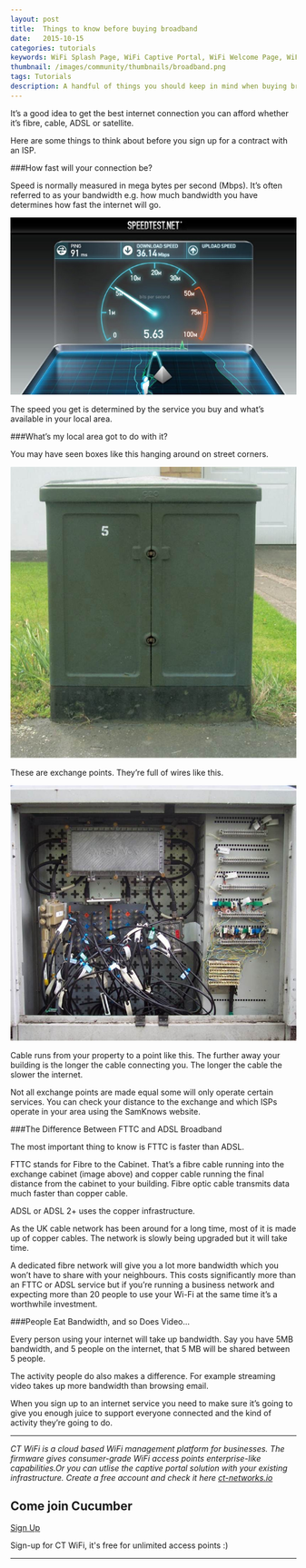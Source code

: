 ```yaml
---
layout: post
title:  Things to know before buying broadband
date:   2015-10-15
categories: tutorials
keywords: WiFi Splash Page, WiFi Captive Portal, WiFi Welcome Page, WiFi Splash page html5, WiFi splash page example, wifi splash page template
thumbnail: /images/community/thumbnails/broadband.png
tags: Tutorials
description: A handful of things you should keep in mind when buying broadband.
---
```


It’s a good idea to get the best internet connection you can afford whether it’s fibre, cable, ADSL or satellite.

Here are some things to think about before you sign up for a contract with an ISP.

###How fast will your connection be?

Speed is normally measured in mega bytes per second (Mbps). It’s often referred to as your bandwidth e.g. how much bandwidth you have determines how fast the internet will go.

<div class="mdl-typography--text-center">
	<img src="/images/community/tutorials/broadband/speed-test.jpeg">
</div>

The speed you get is determined by the service you buy and what’s available in your local area.

###What’s my local area got to do with it?

You may have seen boxes like this hanging around on street corners.

<div class="mdl-typography--text-center">
	<img src="/images/community/tutorials/broadband/exchange-point.jpeg">
</div>

These are exchange points. They’re full of wires like this.

<div class="mdl-typography--text-center">
	<img src="/images/community/tutorials/broadband/exchange-point-open.jpeg">
</div>

Cable runs from your property to a point like this. The further away your building is the longer the cable connecting you. The longer the cable the slower the internet.

Not all exchange points are made equal some will only operate certain services. You can check your distance to the exchange and which ISPs operate in your area using the SamKnows website.

###The Difference Between FTTC and ADSL Broadband

The most important thing to know is FTTC is faster than ADSL.

FTTC stands for Fibre to the Cabinet. That’s a fibre cable running into the exchange cabinet (image above) and copper cable running the final distance from the cabinet to your building.
Fibre optic cable transmits data much faster than copper cable.

ADSL or ADSL 2+ uses the copper infrastructure.

As the UK cable network has been around for a long time, most of it is made up of copper cables. The network is slowly being upgraded but it will take time.

A dedicated fibre network will give you a lot more bandwidth which you won’t have to share with your neighbours. This costs significantly more than an FTTC or ADSL service but if you’re running a business network and expecting more than 20 people to use your Wi-Fi at the same time it’s a worthwhile investment.

###People Eat Bandwidth, and so Does Video…

Every person using your internet will take up bandwidth. Say you have 5MB bandwidth, and 5 people on the internet, that 5 MB will be shared between 5 people.

The activity people do also makes a difference. For example streaming video takes up more bandwidth than browsing email.

When you sign up to an internet service you need to make sure it’s going to give you enough juice to support everyone connected and the kind of activity they’re going to do.

<hr>

*CT WiFi is a cloud based WiFi management platform for businesses. The firmware gives consumer-grade WiFi access points enterprise-like capabilities.Or you can utlise the captive portal solution with your existing infrastructure. Create a free account and check it here <a href="https://ct-networks.io">ct-networks.io</a>*

<div class="mdl-typography--text-center">

<h2>Come join Cucumber</h2>

<a href="https://my.ctapp.io/#/create" class="button success">Sign Up</a><br>

<p>Sign-up for CT WiFi, it's free for unlimited access points :)</p>

<hr>

</div>
